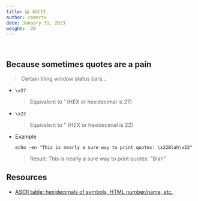 ```yaml
---
title: 💻 ASCII
author: csmertx
date: January 31, 2023
weight: -20
---
```


<br />

## Because sometimes quotes are a pain

> Certain tiling window status bars...

- ```\x27```

    > Equivalent to ' (HEX or hexidecimal is 27)

- ```\x22```

    > Equivalent to " (HEX or hexidecimal is 22)

- Example

    ```echo -en "This is nearly a sure way to print quotes: \x22Blah\x22"```

    > Result: This is nearly a sure way to print quotes: "Blah"

## Resources

- [ASCII table: hexidecimals of symbols, HTML number/name, etc.](https://www.ascii-code.com/)
